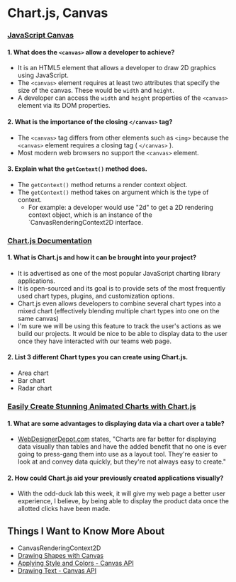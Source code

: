# Chart.js, Canvas 


### [JavaScript Canvas](https://www.javascripttutorial.net/web-apis/javascript-canvas/)
#### 1. What does the `<canvas>` allow a developer to achieve?
- It is an HTML5 element that allows a developer to draw 2D graphics using JavaScript.
- The `<canvas>` element requires at least two attributes that specify the size of the canvas. These would be `width` and `height`.
- A developer can access the `width` and `height` properties of the `<canvas>` element via its DOM properties.

#### 2. What is the importance of the closing `</canvas>` tag?
- The `<canvas>` tag differs from other elements such as `<img>` because the `<canvas>` element requires a closing tag ( `</canvas>` ).
- Most modern web browsers no support the `<canvas>` element.

#### 3. Explain what the `getContext()` method does.
- The `getContext()` method returns a render context object.
- The `getContext()` method takes on argument which is the type of context.
  * For example: a developer would use "2d" to get a 2D rendering context object, which is an instance of the `CanvasRenderingContext2D interface.

### [Chart.js Documentation](https://www.chartjs.org/docs/latest/)
#### 1. What is Chart.js and how it can be brought into your project?
- It is advertised as one of the most popular JavaScript charting library applications.
- It is open-sourced and its goal is to provide sets of the most frequently used chart types, plugins, and customization options.
- Chart.js even allows developers to combine several chart types into a mixed chart (effectively blending multiple chart types into one on the same canvas)
- I'm sure we will be using this feature to track the user's actions as we build our projects. It would be nice to be able to display data to the user once they have interacted with our teams web page.

#### 2. List 3 different Chart types you can create using Chart.js.
- Area chart
- Bar chart
- Radar chart


### [Easily Create Stunning Animated Charts with Chart.js](https://www.webdesignerdepot.com/2013/11/easily-create-stunning-animated-charts-with-chart-js/)
#### 1. What are some advantages to displaying data via a chart over a table?
- [WebDesignerDepot.com](https://www.webdesignerdepot.com/2013/11/easily-create-stunning-animated-charts-with-chart-js/) states, "Charts are far better for displaying data visually than tables and have the added benefit that no one is ever going to press-gang them into use as a layout tool. They're easier to look at and convey data quickly, but they're not always easy to create."

#### 2. How could Chart.js aid your previously created applications visually?
- With the odd-duck lab this week, it will give my web page a better user experience, I believe, by being able to display the product data once the allotted clicks have been made.


## Things I Want to Know More About
- CanvasRenderingContext2D
- [Drawing Shapes with Canvas](https://developer.mozilla.org/en-US/docs/Web/API/Canvas_API/Tutorial/Drawing_shapes)
- [Applying Style and Colors - Canvas API](https://developer.mozilla.org/en-US/docs/Web/API/Canvas_API/Tutorial/Applying_styles_and_colors)
- [Drawing Text - Canvas API](https://developer.mozilla.org/en-US/docs/Web/API/Canvas_API/Tutorial/Drawing_text)